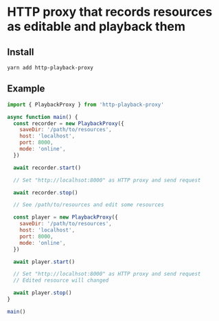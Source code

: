 # HTTP proxy that records resources as editable and playback them

## Install

    yarn add http-playback-proxy

## Example

```js
import { PlaybackProxy } from 'http-playback-proxy'

async function main() {
  const recorder = new PlaybackProxy({
    saveDir: '/path/to/resources',
    host: 'localhost',
    port: 8000,
    mode: 'online',
  })

  await recorder.start()

  // Set "http://localhsot:8000" as HTTP proxy and send request

  await recorder.stop()

  // See /path/to/resources and edit some resources

  const player = new PlaybackProxy({
    saveDir: '/path/to/resources',
    host: 'localhost',
    port: 8000,
    mode: 'online',
  })

  await player.start()

  // Set "http://localhsot:8000" as HTTP proxy and send request
  // Edited resource will changed

  await player.stop()
}

main()
```